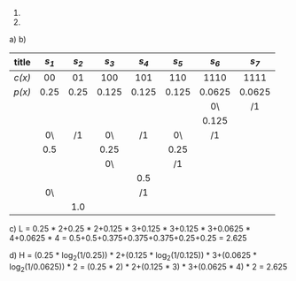 1.
2.
  a)
  b)

|title|_s<sub>1</sub>_|_s<sub>2</sub>_|_s<sub>3</sub>_|_s<sub>4</sub>_|_s<sub>5</sub>_|_s<sub>6</sub>_|_s<sub>7</sub>_|
|:---:|:---:|:---:|:---:|:---:|:---:|:---:|:---:|
|_c(x)_|00|01|100|101|110|1110|1111|
|_p(x)_|0.25|0.25|0.125|0.125|0.125|0.0625|0.0625|
|      |   |   |   |   |   |0\ |/1 |
|      |   |   |   |   |   |0.125|   |
|      |0\ | /1|0\ | /1|0\ |/1 |   |
|      |0.5|   |0.25|   |0.25|   |   |
|      |   |   |0\ |   |/1 |   |   |
|      |   |   |   |0.5|   |   |   |
|      |0\ |   |   |/1 |   |   |   |
|      |   |1.0|   |   |   |   |   |

c)
L = 0.25 * 2+0.25 * 2+0.125 * 3+0.125 * 3+0.125 * 3+0.0625 * 4+0.0625 * 4
  = 0.5+0.5+0.375+0.375+0.375+0.25+0.25
  = 2.625
  
d)
H = (0.25 * log<sub>2</sub>(1/0.25)) * 2+(0.125 * log<sub>2</sub>(1/0.125)) * 3+(0.0625 * log<sub>2</sub>(1/0.0625)) * 2
  = (0.25 * 2) * 2+(0.125 * 3) * 3+(0.0625 * 4) * 2
  = 2.625
